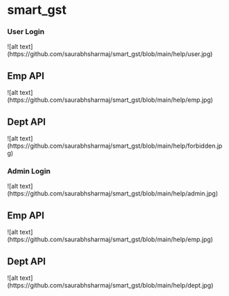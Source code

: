 # smart_gst

<h3>User Login</h3>
![alt text](https://github.com/saurabhsharmaj/smart_gst/blob/main/help/user.jpg)
<h2>Emp API</h2>
![alt text](https://github.com/saurabhsharmaj/smart_gst/blob/main/help/emp.jpg)
<h2>Dept API</h2>
![alt text](https://github.com/saurabhsharmaj/smart_gst/blob/main/help/forbidden.jpg)

<h3>Admin Login</h3>
![alt text](https://github.com/saurabhsharmaj/smart_gst/blob/main/help/admin.jpg)
<h2>Emp API</h2>
![alt text](https://github.com/saurabhsharmaj/smart_gst/blob/main/help/emp.jpg)
<h2>Dept API</h2>
![alt text](https://github.com/saurabhsharmaj/smart_gst/blob/main/help/dept.jpg)
